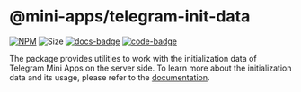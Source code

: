 # @mini-apps/telegram-init-data

[code-badge]: https://img.shields.io/badge/source-black?logo=github

[docs-badge]: https://img.shields.io/badge/documentation-blue?logo=gitbook&logoColor=white

[code-link]: https://github.com/platformer-hq/platformer-monorepo/tree/master/mini-apps/telegram-init-data

[docs-link]: https://docs.mini-apps.store/packages/mini-apps-telegram-init-data

[npm-link]: https://npmjs.com/package/@mini-apps/telegram-init-data

[npm-badge]: https://img.shields.io/npm/v/@mini-apps/telegram-init-data?logo=npm

[size-badge]: https://img.shields.io/bundlephobia/minzip/@mini-apps/telegram-init-data

[![NPM][npm-badge]][npm-link]
![Size][size-badge]
[![docs-badge]][docs-link]
[![code-badge]][code-link]

The package provides utilities to work with the initialization data of Telegram Mini Apps on the
server side. To learn more about the initialization data and its usage, please refer to
the [documentation](https://docs.mini-apps.store/platforms/telegram/launch-parameters).
